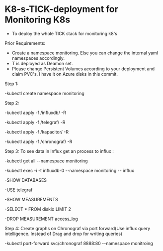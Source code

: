 # K8-s-TICK-deployment for Monitoring K8s
- To deploy the whole TICK stack for monitoring k8's

Prior Requirements:  
- Create a namespace monitoring. Else you can change the internal yaml namespaces accordingly.
- T is deployed as Deamon set.
- Please change Persistent Volumes according to your deployment and claim PVC's. I have it on Azure disks in this commit.

Step 1:

-kubectl create namespace monitoring

Step 2:

-kubectl apply -f /influxdb/ -R

-kubectl apply -f /telegraf/ -R

-kubectl apply -f /kapacitor/ -R

-kubectl apply -f /chronograf/ -R

Step 3:
To see data in Influx get an process to influx :

-kubectl get all --namespace monitoring

-kubectl exec -i -t influxdb-0 --namespace monitoring -- influx

-SHOW DATABASES

-USE telegraf

-SHOW MEASUREMENTS

-SELECT * FROM diskio LIMIT 2

-DROP MEASUREMENT access_log

Step 4:
Create graphs on Chronograf via port forward(Use influx query intelligence. Instead of Drag and drop for writing queries)

-kubectl port-forward svc/chronograf 8888:80 --namespace monitroing
